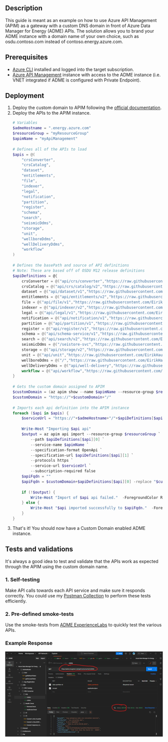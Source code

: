 ## Description
This guide is meant as an example on how to use Azure API Management (APIM) as a gateway with a custom DNS domain in front of Azure Data Manager for Energy (ADME) APIs. The solution allows you to brand your ADME instance with a domain name of your own choice, such as osdu.contoso.com instead of contoso.energy.azure.com.

## Prerequisites
- [Azure CLI](https://learn.microsoft.com/en-us/cli/azure/install-azure-cli) installed and logged into the target subscription.
- [Azure API Management](https://learn.microsoft.com/en-us/azure/api-management/get-started-create-service-instance-cli) instance with access to the ADME instance (i.e. VNET integrated if ADME is configured with Private Endpoint).

## Deployment
1. Deploy the custom domain to APIM following the [official documentation](https://learn.microsoft.com/en-us/azure/api-management/configure-custom-domain?tabs=custom).
2. Deploy the APIs to the APIM instance. 
    ```powershell
    # Variables
    $admeHostname = ".energy.azure.com"
    $resourceGroup = "myResourceGroup"
    $apimName = "myApiManagement"

    # Defines all of the APIs to load
    $apis = @(
        "crsConverter",
        "crsCatalog",
        "dataset",
        "entitlements",
        "file",
        "indexer",
        "legal",
        "notification",
        "partition",
        "register",
        "schema",
        "search",
        "seismicDdms",
        "storage",
        "unit",
        "wellboreDdms",
        "wellDeliveryDdms",
        "workflow"
    )

    # Defines the basePath and source of API definitions
    # Note: These are based off of OSDU M12 release definitions
    $apiDefinitions = @{
        crsConverter = @("api/crs/converter","https://raw.githubusercontent.com/EirikHaughom/ADME/main/Guides/Custom%20Domain/src/m12/crs_converter_openapi.yaml")
        crsCatalog = @("api/crs/catalog/v2","https://raw.githubusercontent.com/EirikHaughom/ADME/main/Guides/Custom%20Domain/src/m12/crs-catalog-openapi-v2.yaml")
        dataset = @("api/dataset/v1","https://raw.githubusercontent.com/EirikHaughom/ADME/main/Guides/Custom%20Domain/src/m12/dataset_swagger.yaml")
        entitlements = @("api/entitlements/v2","https://raw.githubusercontent.com/EirikHaughom/ADME/main/Guides/Custom%20Domain/src/m12/entitlements_openapi.yaml")
        file = @("api/file/v1","https://raw.githubusercontent.com/EirikHaughom/ADME/main/Guides/Custom%20Domain/src/m12/file_service_openapi.yaml")
        indexer = @("api/indexer/v2","https://raw.githubusercontent.com/EirikHaughom/ADME/main/Guides/Custom%20Domain/src/m12/indexer_openapi.yaml")
        legal = @("api/legal/v1","https://raw.githubusercontent.com/EirikHaughom/ADME/main/Guides/Custom%20Domain/src/m12/compliance_openapi.yaml")
        notification = @("api/notification/v1","https://raw.githubusercontent.com/EirikHaughom/ADME/main/Guides/Custom%20Domain/src/m12/notification_openapi.yaml")
        partition = @("api/partition/v1","https://raw.githubusercontent.com/EirikHaughom/ADME/main/Guides/Custom%20Domain/src/m12/partition_openapi.yaml")
        register = @("api/register/v1","https://raw.githubusercontent.com/EirikHaughom/ADME/main/Guides/Custom%20Domain/src/m12/register_openapi.yaml")
        schema = @("api/schema-service/v1","https://raw.githubusercontent.com/EirikHaughom/ADME/main/Guides/Custom%20Domain/src/m12/schema_openapi.yaml")
        search = @("api/search/v2","https://raw.githubusercontent.com/EirikHaughom/ADME/main/Guides/Custom%20Domain/src/m12/search_openapi.yaml")
        seismicDdms = @("/seistore-svc","https://raw.githubusercontent.com/EirikHaughom/ADME/main/Guides/Custom%20Domain/src/m12/seismic_ddms_openapi.yaml")
        storage = @("api/storage/v2","https://raw.githubusercontent.com/EirikHaughom/ADME/main/Guides/Custom%20Domain/src/m12/storage_openapi.yaml")
        unit = @("api/unit","https://raw.githubusercontent.com/EirikHaughom/ADME/main/Guides/Custom%20Domain/src/m12/unit_service_openapi_v3.yaml")
        wellboreDdms = @("/","https://raw.githubusercontent.com/EirikHaughom/ADME/main/Guides/Custom%20Domain/src/m12/wellbore_ddms_openapi.yaml")
        wellDeliveryDdms = @("api/well-delivery","https://raw.githubusercontent.com/EirikHaughom/ADME/main/Guides/Custom%20Domain/src/m12/welldelivery_ddms_openapi.yaml")
        workflow = @("api/workflow","https://raw.githubusercontent.com/EirikHaughom/ADME/main/Guides/Custom%20Domain/src/m12/workflow_openapi.yaml")
    }

    # Gets the custom domain assigned to APIM
    $customDomain = (az apim show --name $apimName --resource-group $resourceGroup | convertfrom-json).hostNameConfigurations.hostname | where { $_ -notlike "*.azure-api.net" }
    $customDomain = "https://"+$customDomain+"/"

    # Imports each api definition into the APIM instance
    foreach ($api in $apis) {
        $serviceUrl = "https://"+$admeHostname+"/"+$apiDefinitions[$api][0]

        Write-Host "Importing $api api"
        $output = az apim api import --resource-group $resourceGroup `
            --path $apiDefinitions[$api][0] `
            --service-name $apimName `
            --specification-format OpenApi `
            --specification-url $apiDefinitions[$api][1] `
            --protocols https `
            --service-url $serviceUrl `
            --subscription-required false
        $apiFqdn = ""
        $apiFqdn = $customDomain+$apiDefinitions[$api][0] -replace "$customDomain//","$customDomain/"

        if (!$output) {
            Write-Host "Import of $api api failed."  -ForegroundColor Red
        } else { 
            Write-Host "$api imported successfully to $apiFqdn."  -ForegroundColor Green
        }
    }
    ```
3. That's it! You should now have a Custom Domain enabled ADME instance.

## Tests and validations
It's always a good idea to test and validate that the APIs work as expected through the APIM using the custom domain name. 

### 1. Self-testing
Make API calls towards each API service and make sure it responds correctly. You could use my [Postman Collection](/Guides/Postman%20Collection/) to perform these tests efficiently.

### 2. Pre-defined smoke-tests
Use the smoke-tests from [ADME ExperienceLabs](https://github.com/microsoft/azure-data-manager-for-energy-experience-lab/tree/main/rest-scripts) to quickly test the various APIs.

### Example Response
![ADME Successful API call with Custom Domain](./img/ADMECustomDomainNameSuccessResponse.png)